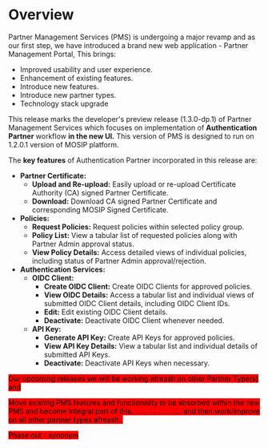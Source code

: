 # Overview

Partner Management Services (PMS) is undergoing a major revamp and as our first step, we have introduced a brand new web application - Partner Management Portal, This brings:

* Improved usability and user experience.
* Enhancement of existing features.
* Introduce new features.
* Introduce new partner types.
* Technology stack upgrade

This release marks the developer's preview release (1.3.0-dp.1) of Partner Management Services which focuses on implementation of **Authentication Partner** workflow **in the new UI.** This version of PMS is designed to run on 1.2.0.1 version of MOSIP platform.

The **key features** of Authentication Partner incorporated in this release are:

* **Partner Certificate:**
  * **Upload and Re-upload:** Easily upload or re-upload Certificate Authority (CA) signed Partner Certificate.
  * **Download:** Download CA signed Partner Certificate and corresponding MOSIP Signed Certificate.
* **Policies:**
  * **Request Policies:** Request policies within selected policy group.
  * **Policy List:** View a tabular list of requested policies along with Partner Admin approval status.
  * **View Policy Details:** Access detailed views of individual policies, including status of Partner Admin approval/rejection.
* **Authentication Services:**
  * **OIDC Client:**
    * **Create OIDC Client:** Create OIDC Clients for approved policies.
    * **View OIDC Details:** Access a tabular list and individual views of submitted OIDC Client details, including OIDC Client IDs.
    * **Edit:** Edit existing OIDC Client details.
    * **Deactivate:** Deactivate OIDC Client whenever needed.
  * **API Key:**
    * **Generate API Key:** Create API Keys for approved policies.
    * **View API Key Details:** View a tabular list and individual details of submitted API Keys.
    * **Deactivate:** Deactivate API Keys when necessary.





<mark style="background-color:red;">Our upcoming releases we will be working afreash on other Partner Type(s)  and</mark>&#x20;

<mark style="background-color:red;">Move existing PMS features and functionality to be absorbed within  the new PMS  and become integral  part of this......................... and then work/improve on all other partner types afreash..</mark>

<mark style="background-color:red;">Phase out - synonym</mark>





